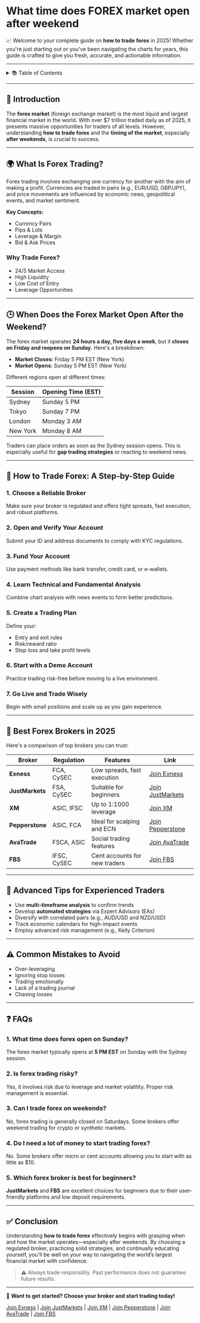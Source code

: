 # What time does FOREX market open after weekend

📈 Welcome to your complete guide on **how to trade forex** in 2025! Whether you're just starting out or you've been navigating the charts for years, this guide is crafted to give you fresh, accurate, and actionable information.

---

<details>
<summary>📚 Table of Contents</summary>

- [Introduction](#-introduction)
- [What Is Forex Trading?](#-what-is-forex-trading)
- [When Does the Forex Market Open After the Weekend?](#-when-does-the-forex-market-open-after-the-weekend)
- [How to Trade Forex: A Step-by-Step Guide](#-how-to-trade-forex-a-step-by-step-guide)
- [Best Forex Brokers in 2025](#-best-forex-brokers-in-2025)
- [Advanced Tips for Experienced Traders](#-advanced-tips-for-experienced-traders)
- [Common Mistakes to Avoid](#-common-mistakes-to-avoid)
- [FAQs](#-faqs)
- [Conclusion](#-conclusion)

</details>

---

## 🧭 Introduction

The **forex market** (foreign exchange market) is the most liquid and largest financial market in the world. With over $7 trillion traded daily as of 2025, it presents massive opportunities for traders of all levels. However, understanding **how to trade forex** and the **timing of the market**, especially **after weekends**, is crucial to success.

---

## 🌍 What Is Forex Trading?

Forex trading involves exchanging one currency for another with the aim of making a profit. Currencies are traded in pairs (e.g., EUR/USD, GBP/JPY), and price movements are influenced by economic news, geopolitical events, and market sentiment.

**Key Concepts:**
- Currency Pairs
- Pips & Lots
- Leverage & Margin
- Bid & Ask Prices

### Why Trade Forex?
- 24/5 Market Access  
- High Liquidity  
- Low Cost of Entry  
- Leverage Opportunities

---

## 🕒 When Does the Forex Market Open After the Weekend?

The forex market operates **24 hours a day, five days a week**, but it **closes on Friday and reopens on Sunday**. Here's a breakdown:

- **Market Closes**: Friday 5 PM EST (New York)  
- **Market Opens**: Sunday 5 PM EST (New York)

Different regions open at different times:

| Session       | Opening Time (EST) |
|---------------|--------------------|
| Sydney        | Sunday 5 PM        |
| Tokyo         | Sunday 7 PM        |
| London        | Monday 3 AM        |
| New York      | Monday 8 AM        |

Traders can place orders as soon as the Sydney session opens. This is especially useful for **gap trading strategies** or reacting to weekend news.

---

## 📘 How to Trade Forex: A Step-by-Step Guide

### 1. Choose a Reliable Broker  
Make sure your broker is regulated and offers tight spreads, fast execution, and robust platforms.

### 2. Open and Verify Your Account  
Submit your ID and address documents to comply with KYC regulations.

### 3. Fund Your Account  
Use payment methods like bank transfer, credit card, or e-wallets.

### 4. Learn Technical and Fundamental Analysis  
Combine chart analysis with news events to form better predictions.

### 5. Create a Trading Plan  
Define your:
- Entry and exit rules  
- Risk/reward ratio  
- Stop loss and take profit levels

### 6. Start with a Demo Account  
Practice trading risk-free before moving to a live environment.

### 7. Go Live and Trade Wisely  
Begin with small positions and scale up as you gain experience.

---

## 🏦 Best Forex Brokers in 2025

Here's a comparison of top brokers you can trust:

| Broker         | Regulation     | Features                         | Link |
|----------------|----------------|----------------------------------|----------------|
| **Exness**     | FCA, CySEC     | Low spreads, fast execution      | [Join Exness](https://one.exnesstrack.org/a/english23) |
| **JustMarkets**| FSA, CySEC     | Suitable for beginners           | [Join JustMarkets](https://one.justmarkets.link/a/79iqw0j6nj) |
| **XM**         | ASIC, IFSC     | Up to 1:1000 leverage            | [Join XM](https://clicks.pipaffiliates.com/c?c=589901&l=en&p=0) |
| **Pepperstone**| ASIC, FCA      | Ideal for scalping and ECN       | [Join Pepperstone](https://trk.pepperstonepartners.com/aff_c?offer_id=367&aff_id=33954) |
| **AvaTrade**   | FSCA, ASIC     | Social trading features          | [Join AvaTrade](https://www.avatrade.com?versionId=10301&tag=194438) |
| **FBS**        | IFSC, CySEC    | Cent accounts for new traders    | [Join FBS](https://fbs.partners?ibl=587836&ibp=21398815) |

---

## 🚀 Advanced Tips for Experienced Traders

- Use **multi-timeframe analysis** to confirm trends  
- Develop **automated strategies** via Expert Advisors (EAs)  
- Diversify with correlated pairs (e.g., AUD/USD and NZD/USD)  
- Track economic calendars for high-impact events  
- Employ advanced risk management (e.g., Kelly Criterion)

---

## ⚠️ Common Mistakes to Avoid

- Over-leveraging  
- Ignoring stop losses  
- Trading emotionally  
- Lack of a trading journal  
- Chasing losses

---

## ❓ FAQs

### 1. **What time does forex open on Sunday?**  
The forex market typically opens at **5 PM EST** on Sunday with the Sydney session.

### 2. **Is forex trading risky?**  
Yes, it involves risk due to leverage and market volatility. Proper risk management is essential.

### 3. **Can I trade forex on weekends?**  
No, forex trading is generally closed on Saturdays. Some brokers offer weekend trading for crypto or synthetic markets.

### 4. **Do I need a lot of money to start trading forex?**  
No. Some brokers offer micro or cent accounts allowing you to start with as little as $10.

### 5. **Which forex broker is best for beginners?**  
**JustMarkets** and **FBS** are excellent choices for beginners due to their user-friendly platforms and low deposit requirements.

---

## ✅ Conclusion

Understanding **how to trade forex** effectively begins with grasping when and how the market operates—especially after weekends. By choosing a regulated broker, practicing solid strategies, and continually educating yourself, you'll be well on your way to navigating the world’s largest financial market with confidence.

> ⚠️ Always trade responsibly. Past performance does not guarantee future results.

---

📌 **Want to get started? Choose your broker and start trading today!**

[Join Exness](https://one.exnesstrack.org/a/english23) | [Join JustMarkets](https://one.justmarkets.link/a/79iqw0j6nj) | [Join XM](https://clicks.pipaffiliates.com/c?c=589901&l=en&p=0) | [Join Pepperstone](https://trk.pepperstonepartners.com/aff_c?offer_id=367&aff_id=33954) | [Join AvaTrade](https://www.avatrade.com?versionId=10301&tag=194438) | [Join FBS](https://fbs.partners?ibl=587836&ibp=21398815)

